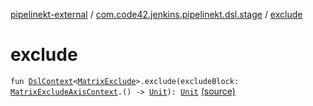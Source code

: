 [pipelinekt-external](../index.md) / [com.code42.jenkins.pipelinekt.dsl.stage](index.md) / [exclude](./exclude.md)

# exclude

`fun `[`DslContext`](../com.code42.jenkins.pipelinekt.dsl/-dsl-context/index.md)`<`[`MatrixExclude`](../com.code42.jenkins.pipelinekt.core.stage/-matrix-exclude/index.md)`>.exclude(excludeBlock: `[`MatrixExcludeAxisContext`](-matrix-exclude-axis-context/index.md)`.() -> `[`Unit`](https://kotlinlang.org/api/latest/jvm/stdlib/kotlin/-unit/index.html)`): `[`Unit`](https://kotlinlang.org/api/latest/jvm/stdlib/kotlin/-unit/index.html) [(source)](https://github.com/code42/pipelinekt/tree/master/dsl/src/main/kotlin/com/code42/jenkins/pipelinekt/dsl/stage/MatrixContext.kt#L13)